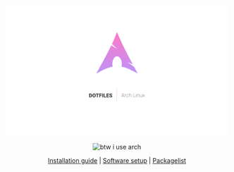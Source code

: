 ![header](header.jpg)

<div align="center">

![btw i use arch](https://img.shields.io/badge/BTW-i%20use%20arch-08c?logo=arch-linux&style=social)

[Installation guide](https://jackcuthbert.dev/blog/arch-linux-installation-guide/) | [Software setup](./setup.md) | [Packagelist](./packagelist)

</div>

